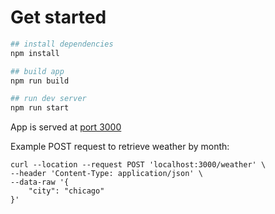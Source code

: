 # Get started
```bash
## install dependencies
npm install

## build app
npm run build

## run dev server
npm run start
```

App is served at [port 3000](http://localhost:3000/)


Example POST request to retrieve weather by month:
```
curl --location --request POST 'localhost:3000/weather' \
--header 'Content-Type: application/json' \
--data-raw '{
    "city": "chicago"
}'
```